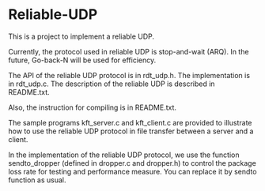 Reliable-UDP
============
This is a project to implement a reliable UDP.

Currently, the protocol used in reliable UDP is stop-and-wait (ARQ). In the future, Go-back-N will be used for efficiency.

The API of the reliable UDP protocol is in rdt_udp.h. The implementation is in rdt_udp.c.  The description of the reliable UDP is described in README.txt.

Also, the instruction for compiling is in README.txt.

The sample programs kft_server.c and kft_client.c are provided to illustrate how to use the reliable UDP protocol in file transfer between a server and a client.

In the implementation of the reliable UDP protocol, we use the function sendto_dropper (defined in dropper.c and dropper.h) to control the package loss rate for testing and performance measure. You can replace it by sendto function as usual.
